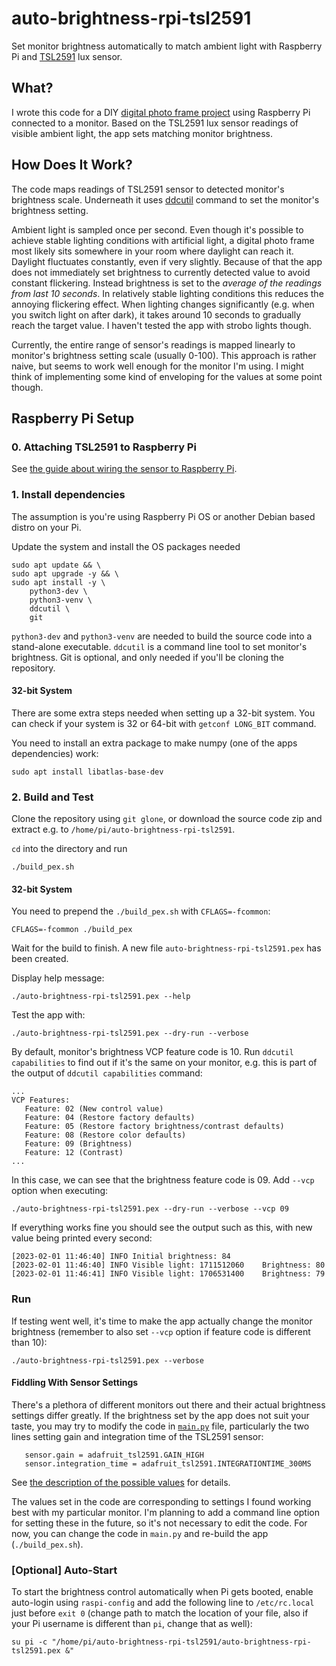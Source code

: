# auto-brightness-rpi-tsl2591

Set monitor brightness automatically to match ambient light with
Raspberry Pi and [TSL2591](https://www.adafruit.com/product/1980) lux
sensor.


## What?

I wrote this code for a DIY [digital photo frame
project](https://github.com/Caleb9/syno-photo-frame) using Raspberry
Pi connected to a monitor. Based on the TSL2591 lux sensor readings of
visible ambient light, the app sets matching monitor brightness.


## How Does It Work?

The code maps readings of TSL2591 sensor to detected monitor's
brightness scale. Underneath it uses
[ddcutil](https://www.ddcutil.com/) command to set the monitor's
brightness setting.

Ambient light is sampled once per second. Even though it's possible to
achieve stable lighting conditions with artificial light, a digital
photo frame most likely sits somewhere in your room where daylight can
reach it. Daylight fluctuates constantly, even if very
slightly. Because of that the app does not immediately set brightness
to currently detected value to avoid constant flickering. Instead
brightness is set to the *average of the readings from last 10
seconds*. In relatively stable lighting conditions this reduces the
annoying flickering effect. When lighting changes significantly
(e.g. when you switch light on after dark), it takes around 10 seconds
to gradually reach the target value. I haven't tested the app with
strobo lights though.

Currently, the entire range of sensor's readings is mapped linearly to
monitor's brightness setting scale (usually 0-100). This approach is
rather naive, but seems to work well enough for the monitor I'm
using. I might think of implementing some kind of enveloping for the
values at some point though.


## Raspberry Pi Setup

### 0. Attaching TSL2591 to Raspberry Pi

See [the guide about wiring the sensor to Raspberry
Pi](https://learn.adafruit.com/adafruit-tsl2591/python-circuitpython#python-computer-wiring-2997855).


### 1. Install dependencies

The assumption is you're using Raspberry Pi OS or another Debian based
distro on your Pi.

Update the system and install the OS packages needed

```
sudo apt update && \
sudo apt upgrade -y && \
sudo apt install -y \
    python3-dev \
    python3-venv \
    ddcutil \
    git
```

`python3-dev` and `python3-venv` are needed to build the source code
into a stand-alone executable.  `ddcutil` is a command line tool to
set monitor's brightness. Git is optional, and only needed if you'll
be cloning the repository.


#### 32-bit System 

There are some extra steps needed when setting up a 32-bit system. You
can check if your system is 32 or 64-bit with `getconf LONG_BIT`
command.

You need to install an extra package to make numpy (one of the apps
dependencies) work:

```
sudo apt install libatlas-base-dev
```


### 2. Build and Test

Clone the repository using `git glone`, or download the source code
zip and extract e.g. to `/home/pi/auto-brightness-rpi-tsl2591`.

`cd` into the directory and run

```
./build_pex.sh
```

#### 32-bit System 

You need to prepend the `./build_pex.sh` with `CFLAGS=-fcommon`:

```
CFLAGS=-fcommon ./build_pex
```

Wait for the build to finish. A new file `auto-brightness-rpi-tsl2591.pex`
has been created.

Display help message:

```
./auto-brightness-rpi-tsl2591.pex --help
```

Test the app with:

```
./auto-brightness-rpi-tsl2591.pex --dry-run --verbose
```

By default, monitor's brightness VCP feature code is 10. Run `ddcutil
capabilities` to find out if it's the same on your monitor, e.g. this
is part of the output of `ddcutil capabilities` command:

```
...
VCP Features:
   Feature: 02 (New control value)
   Feature: 04 (Restore factory defaults)
   Feature: 05 (Restore factory brightness/contrast defaults)
   Feature: 08 (Restore color defaults)
   Feature: 09 (Brightness)
   Feature: 12 (Contrast)
...
```

In this case, we can see that the brightness feature code is 09. Add
`--vcp` option when executing:

```
./auto-brightness-rpi-tsl2591.pex --dry-run --verbose --vcp 09
```

If everything works fine you should see the output such as this, with
new value being printed every second:

```
[2023-02-01 11:46:40] INFO Initial brightness: 84
[2023-02-01 11:46:40] INFO Visible light: 1711512060    Brightness: 80
[2023-02-01 11:46:41] INFO Visible light: 1706531400    Brightness: 79
```

### Run

If testing went well, it's time to make the app actually change the
monitor brightness (remember to also set `--vcp` option if feature
code is different than 10):

```
./auto-brightness-rpi-tsl2591.pex --verbose
```

#### Fiddling With Sensor Settings

There's a plethora of different monitors out there and their actual
brightness settings differ greatly. If the brightness set by the app
does not suit your taste, you may try to modify the code in
[`main.py`](main.py) file, particularly the two lines setting gain and
integration time of the TSL2591 sensor:

```
   sensor.gain = adafruit_tsl2591.GAIN_HIGH
   sensor.integration_time = adafruit_tsl2591.INTEGRATIONTIME_300MS
```

See [the description of the possible
values](https://learn.adafruit.com/adafruit-tsl2591/wiring-and-test#gain-and-timing-762936)
for details.

The values set in the code are corresponding to settings I found
working best with my particular monitor. I'm planning to add a command
line option for setting these in the future, so it's not necessary to
edit the code. For now, you can change the code in `main.py` and
re-build the app (`./build_pex.sh`).


### [Optional] Auto-Start

To start the brightness control automatically when Pi gets booted,
enable auto-login using `raspi-config` and add the following line to
`/etc/rc.local` just before `exit 0` (change path to match the
location of your file, also if your Pi username is different than
`pi`, change that as well):

```
su pi -c "/home/pi/auto-brightness-rpi-tsl2591/auto-brightness-rpi-tsl2591.pex &"
```
